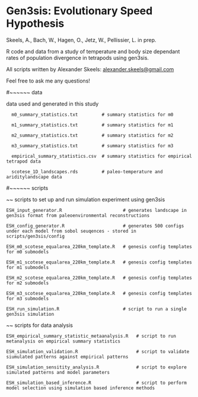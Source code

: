 # Gen3sis: Evolutionary Speed Hypothesis

Skeels, A., Bach, W., Hagen, O., Jetz, W., Pellissier, L. in prep. 

R code and data from a study of temperature and body size dependant rates of population divergence in tetrapods using gen3sis.

All scripts written by Alexander Skeels: alexander.skeels@gmail.com

Feel free to ask me any questions!

#~~~~~~ data

data used and generated in this study

      m0_summary_statistics.txt         # summary statistics for m0
  
      m1_summary_statistics.txt         # summary statistics for m1
  
      m2_summary_statistics.txt         # summary statistics for m2
  
      m3_summary_statistics.txt         # summary statistics for m3
      
      empirical_summary_statistics.csv  # summary statistics for empirical tetrapod data
  
      scotese_1D_landscapes.rds         # paleo-temperature and ariditylandscape data 
      

  
#~~~~~~ scripts

~~ scripts to set up and run simulation experiment using gen3sis
  
    ESH_input_generator.R                       # generates landscape in gen3sis format from paleoenvironmental reconstructions
  
    ESH_config_generator.R                      # generates 500 configs under each model from sobol seuqences - stored in scripts/gen3sis/config
    
    ESH_m0_scotese_equalarea_220km_template.R   # genesis config templates for m0 submodels

    ESH_m1_scotese_equalarea_220km_template.R   # genesis config templates for m1 submodels
  
    ESH_m2_scotese_equalarea_220km_template.R   # genesis config templates for m2 submodels
  
    ESH_m3_scotese_equalarea_220km_template.R   # genesis config templates for m3 submodels
  
    ESH_run_simulation.R                        # script to run a single gen3sis simulation
    
~~ scripts for data analysis
    
    ESH_empirical_summary_statistic_metaanalysis.R   # script to run metanalysis on empirical summary statistics
    
    ESH_simulation_validation.R                      # script to validate siumulated patterns against empirical patterns
    
    ESH_simulation_sensitity_analysis.R              # script to explore simulated patterns and model parameters
    
    ESH_simulation_based_inference.R                 # script to perform model selection using simulation based inference methods
    
